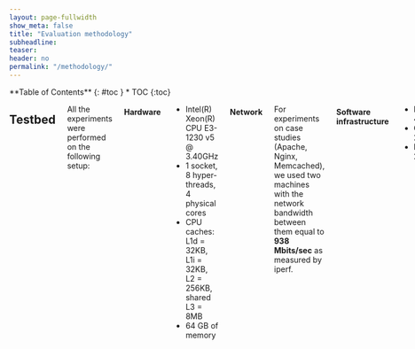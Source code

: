 ```yaml
---
layout: page-fullwidth
show_meta: false
title: "Evaluation methodology"
subheadline:
teaser:
header: no
permalink: "/methodology/"
---
```


<div class="row">
<div class="medium-4 medium-push-8 columns" markdown="1">
<div class="panel radius" markdown="1">
**Table of Contents**
{: #toc }
*  TOC
{:toc}
</div>
</div><!-- /.medium-4.columns -->



<div class="medium-8 medium-pull-4 columns" markdown="1">

## Testbed

All the experiments were performed on the following setup:

#### Hardware

* Intel(R) Xeon(R) CPU E3-1230 v5 @ 3.40GHz
* 1 socket, 8 hyper-threads, 4 physical cores
* CPU caches: L1d = 32KB, L1i = 32KB, L2 = 256KB, shared L3 = 8MB
* 64 GB of memory

#### Network

For experiments on case studies (Apache, Nginx, Memcached), we used two machines with the network bandwidth between them equal to **938 Mbits/sec** as measured by iperf.


#### Software infrastructure

* Kernel: 4.4.0
* GLibC: 2.21
* Binutils: 2.26.1

#### Compilers

* GCC:
    * Version: 6.1.0
    * Configuration flags: `--enable-languages=c,c++ --enable-libmpx --enable-multilib --with-system-zlib`
* ICC:
    * Version: 17.0.0
* LLVM (AddressSanitizer):
    * Version: 3.8.0
    * Configuration flags (LLVM): `-G "Unix Makefiles" -DCMAKE_BUILD_TYPE="Release" -DLLVM_TARGETS_TO_BUILD="X86"`
* LLVM (SoftBound):
    * Version: 3.4.0
    * Configuration flags: `--enable-optimized --disable-bindings`
    * [Source](https://github.com/santoshn/softboundcets-34)
* LLVM (SafeCode):
    * Version: 3.2.0
    * Configuration flags: `-G "Unix Makefiles" -DCMAKE_BUILD_TYPE="Release" -DLLVM_TARGETS_TO_BUILD="X86"`
    * [Source](http://safecode.cs.illinois.edu/downloads.html)

<small markdown="1">[Up to table of contents](#toc)</small>
{: .text-right }
---


## Measurement tools

We've used the following tools for measurements:

* [perf stat](https://perf.wiki.kernel.org/index.php/Tutorial). It was our main tool, which we used to measure all CPU-related parameters. Full list includes:

```
-e cycles,instructions,instructions:u,instructions:k
-e branch-instructions,branch-misses
-e dTLB-loads,dTLB-load-misses,dTLB-stores,dTLB-store-misses
-e L1-dcache-loads,L1-dcache-load-misses
-e L1-dcache-stores,L1-dcache-store-misses
-e LLC-loads,LLC-load-misses
-e LLC-store-misses,LLC-stores
```

Not to introduce an additional error, we've measured these parameters by parts, 8 parameters at a time.

* [time](https://linux.die.net/man/1/time). Since `perf` doesn't provide capabilities for measuring physical memory consumption of a process, we had to use `time --verbose` and collect maximum resident set size.
* [Intel Pin](https://software.intel.com/en-us/articles/pin-a-dynamic-binary-instrumentation-tool). To gather MPX instruction statistics, we've used Pin tool, which allows to write custom binary instrumentations. Full code of our instrumentation can be found in the [repository](/404/).

<small markdown="1">[Up to table of contents](#toc)</small>
{: .text-right }
---

## Benchmarks

We used three benchmark suits in our evaluation: [Parsec 3.0](http://parsec.cs.princeton.edu/), [Phoenix 2.0](https://github.com/kozyraki/phoenix/tree/master/sample_apps) and [SPEC CPU 2006](https://www.spec.org/cpu2006/).
During our work, we found and fixed a set of bugs in them (see [Bugs in benchmarks](/bugs/) for details).

All the benchmarks were compiled together with the libraries they depend upon. 

<small markdown="1">[Up to table of contents](#toc)</small>
{: .text-right }
---

## Build types

#### GCC implementation of MPX

* compiler flags: `-fcheck-pointer-bounds -mmpx`
* linker flags: `-lmpx -lmpxwrappers`
* environment variables:

```sh
CHKP_RT_BNDPRESERVE="0"  # support of legacy code, i.e. libraries
CHKP_RT_MODE="stop"
CHKP_RT_VERBOSE="0"
CHKP_RT_PRINT_SUMMARY="0"
```

Subtypes:

* disabled bounds narrowing: `-fno-chkp-narrow-bounds`
* protecting only memory writes, not reads: `-fno-chkp-check-read`

#### ICC implementation of MPX

* compiler flags: `-check-pointers-mpx=rw`
* linker flags: `-lmpx`
* environment variables:

```sh
CHKP_RT_BNDPRESERVE="0"  # support of legacy code, i.e. libraries
CHKP_RT_MODE="stop"
CHKP_RT_VERBOSE="0"
CHKP_RT_PRINT_SUMMARY="0"
```

Subtypes:

* disabled bounds narrowing: `-no-check-pointers-narrowing`
* protecting only memory writes, not reads: `-check-pointers-mpx=write` instead of `-check-pointers-mpx=rw`


#### AddressSanitizer (both GCC and Clang)

* compiler flags: `-fsanitize=address`
* environment variables:

```sh
ASAN_OPTIONS="verbosity=0:\
detect_leaks=false:\
print_summary=true:\
halt_on_error=true:\
poison_heap=true:\
alloc_dealloc_mismatch=0:\
new_delete_type_mismatch=0"
```

Subtype:

* protecting only memory writes, not reads: `--param asan-instrument-reads=0`

#### SoftBound

* compiler flags: `-fsoftboundcets -flto -fno-vectorize`
* linker flags: `-lm -lrt` (runtime library is linked automatically)

#### SafeCode

* compiler flags: `-fmemsafety -g -fmemsafety-terminate -stack-protector=1`

<small markdown="1">[Up to table of contents](#toc)</small>
{: .text-right }
---

## Experiments

All experiments were executed 10 times and the results were averaged.
In case of Phoenix, each experiment was additionally preceded by a "dry run" - a run that was not recorded and served a sole purpose of putting the working set into cache.
The goal of this "dry run" was to decrease the variance in the results, since all Phoenix benchmarks are small and "cold" cache might have drastically slowed them down.  

We performed the following types of experiments: 
* normal: experiments on a single thread (serialized) and with fixed input
* multithreaded: experiments on 2, 4, and 8 threads
* variable inputs: experiments with increasing input size. In particular, we were doing 5 runs, each next one having twice bigger input than the previous

The received results were checked to fulfil the following criteria:
* application compiled successfully 
* application run successfully (with normal exit code)
* the output is equal to the output of non-protected application (if it is stable)
* the coefficient of variation among results is less than 5 %

<small markdown="1">[Up to table of contents](#toc)</small>
{: .text-right }